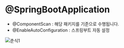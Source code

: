 # @SpringBootApplication
 - @ComponentScan : 해당 패키지를 기준으로 수행됩니다.
 - @EnableAutoConfiguration : 스프링부트 자동 설정
   
![춘식1](https://github.com/user-attachments/assets/4e2c63e0-f212-4f97-8cde-b86cfd3350f1)
